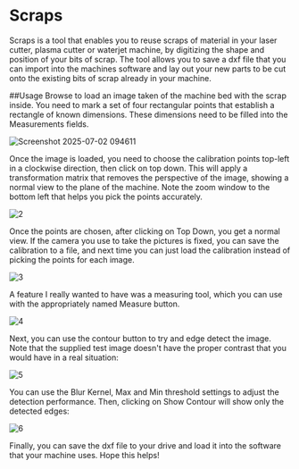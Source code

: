 # Scraps
Scraps is a tool that enables you to reuse scraps of material in your laser cutter, plasma cutter or waterjet machine, by digitizing the shape and position of your bits of scrap.
The tool allows you to save a dxf file that you can import into the machines software and lay out your new parts to be cut onto the existing bits of scrap already in your machine.

##Usage
Browse to load an image taken of the machine bed with the scrap inside.
You need to mark a set of four rectangular points that establish a rectangle of known dimensions.
These dimensions need to be filled into the Measurements fields.

![Screenshot 2025-07-02 094611](https://github.com/user-attachments/assets/27f69b04-3fee-4404-93df-52be3d282fb1)

Once the image is loaded, you need to choose the calibration points top-left in a clockwise direction, then click on top down.
This will apply a transformation matrix that removes the perspective of the image, showing a normal view to the plane of the machine.
Note the zoom window to the bottom left that helps you pick the points accurately.

![2](https://github.com/user-attachments/assets/58726215-5d87-49d9-a0a0-d6173227c15c)

Once the points are chosen, after clicking on Top Down, you get a normal view.
If the camera you use to take the pictures is fixed, you can save the calibration to a file, and next time you can just load the calibration instead of picking the points for each image.

![3](https://github.com/user-attachments/assets/114ff965-3938-4611-97ec-c1981927e2d8)

A feature I really wanted to have was a measuring tool, which you can use with the appropriately named Measure button.

![4](https://github.com/user-attachments/assets/2e91a912-1b54-4a33-81b2-52e212aa5675)

Next, you can use the contour button to try and edge detect the image. Note that the supplied test image doesn't have the proper contrast that you would have in a real situation:

![5](https://github.com/user-attachments/assets/ae8f5be4-ff5c-4c5f-a16e-9fbd02fb166a)

You can use the Blur Kernel, Max and Min threshold settings to adjust the detection performance.
Then, clicking on Show Contour will show only the detected edges:

![6](https://github.com/user-attachments/assets/ebf8d755-eeb8-4db7-bd91-d46a6bddd5de)

Finally, you can save the dxf file to your drive and load it into the software that your machine uses.
Hope this helps!

